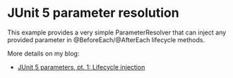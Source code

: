 # JUnit 5 parameter resolution

This example provides a very simple ParameterResolver that can inject any 
provided parameter in @BeforeEach/@AfterEach lifecycle methods.

More details on my blog:
 
* [JUnit 5 parameters, pt. 1: Lifecycle injection](https://bettersoftware.blog/2020/05/resolving-parameters-in-the-junit5-lifecycle/)
